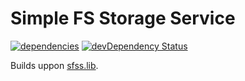 # Simple FS Storage Service
[![dependencies](https://david-dm.org/luscus/sfss.service.png)](https://david-dm.org/luscus/sfss.service)
[![devDependency Status](https://david-dm.org/luscus/sfss.service/dev-status.svg?theme=shields.io)](https://david-dm.org/luscus/sfss.service#info=devDependencies)

Builds uppon [sfss.lib](https://github.com/luscus/sfss.lib).


